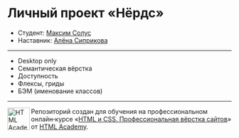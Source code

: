 # Личный проект «Нёрдс»

- Студент: [Максим Солус](https://htmlacademy.ru/profile/id1483111)
- Наставник: [Алёна Сиприкова](https://htmlacademy.ru/profile/id549115)

---

- Desktop only
- Семантическая вёрстка
- Доступность
- Флексы, гриды
- БЭМ (именование классов)

---

<a href="https://htmlacademy.ru/intensive/htmlcss"><img align="left" width="50" height="50" alt="HTML Academy" src="https://trello-attachments.s3.amazonaws.com/5f53ecbe0ea62066c3326204/5e28f1ea46381f84f6f8f510/86d47d3030ceb483908866d638987dd5/hta-logo-for-github.png"></a>

Репозиторий создан для обучения на профессиональном онлайн‑курсе «[HTML и CSS. Профессиональная вёрстка сайтов](https://htmlacademy.ru/intensive/htmlcss)» от [HTML Academy](https://htmlacademy.ru).
